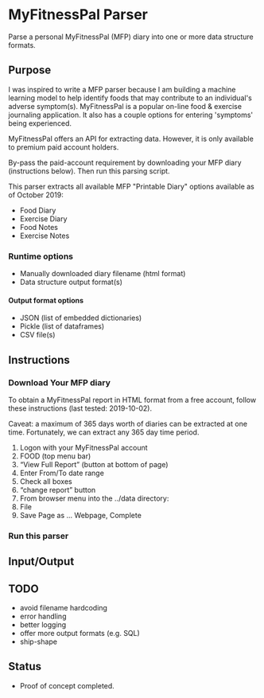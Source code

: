 # MyFitnessPal Parser

Parse a personal MyFitnessPal (MFP) diary into one or more data structure formats.

## Purpose

I was inspired to write a MFP parser because I am building a machine learning model to help identify foods that may contribute to an individual's adverse symptom(s). MyFitnessPal is a popular on-line food & exercise journaling application. It also has a couple options for entering 'symptoms' being experienced.

MyFitnessPal offers an API for extracting data. However, it is only available to premium paid account holders. 

By-pass the paid-account requirement by downloading your MFP diary (instructions below). Then run this parsing script.

This parser extracts all available MFP "Printable Diary" options available as of October 2019:
* Food Diary
* Exercise Diary
* Food Notes
* Exercise Notes

### Runtime options
* Manually downloaded diary filename (html format)
* Data structure output format(s)


#### Output format options
* JSON (list of embedded dictionaries)
* Pickle (list of dataframes)
* CSV file(s)


## Instructions


### Download Your MFP diary
To obtain a MyFitnessPal report in HTML format from a free account, follow these instructions (last tested: 2019-10-02).

Caveat: a maximum of 365 days worth of diaries can be extracted at one time. Fortunately, we can extract any 365 day time period.

1.  Logon with your MyFitnessPal account
1.	FOOD (top menu bar)
2.	“View Full Report” (button at bottom of page) 
3.	Enter From/To date range
4.	Check all boxes
5.	“change report” button
6.	From browser menu into the ../data directory:
  1. File
  2. Save Page as ... Webpage, Complete 


### Run this parser

## Input/Output


## TODO
* avoid filename hardcoding
* error handling
* better logging
* offer more output formats (e.g. SQL)
* ship-shape

## Status
* Proof of concept completed.
